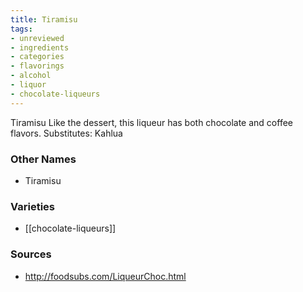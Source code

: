 ```yaml
---
title: Tiramisu
tags:
- unreviewed
- ingredients
- categories
- flavorings
- alcohol
- liquor
- chocolate-liqueurs
---
```

Tiramisu Like the dessert, this liqueur has both chocolate and coffee flavors. Substitutes: Kahlua

### Other Names

* Tiramisu

### Varieties

* [[chocolate-liqueurs]]

### Sources
* http://foodsubs.com/LiqueurChoc.html
